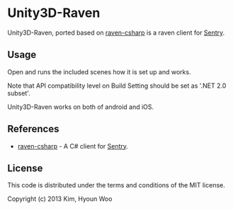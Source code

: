 Unity3D-Raven
=============

Unity3D-Raven, ported based on [raven-csharp](https://github.com/getsentry/raven-csharp) is a raven client for [Sentry](https://www.getsentry.com/welcome/).


Usage
-----

Open and runs the included scenes how it is set up and works.

Note that API compatibility level on Build Setting should be set as '.NET 2.0 subset'.


Unity3D-Raven works on both of android and iOS.


References
----------
* [raven-csharp](https://github.com/getsentry/raven-csharp) - A C# client for [Sentry](https://www.getsentry.com/welcome/). 


License
-------

This code is distributed under the terms and conditions of the MIT license.

Copyright (c) 2013 Kim, Hyoun Woo
